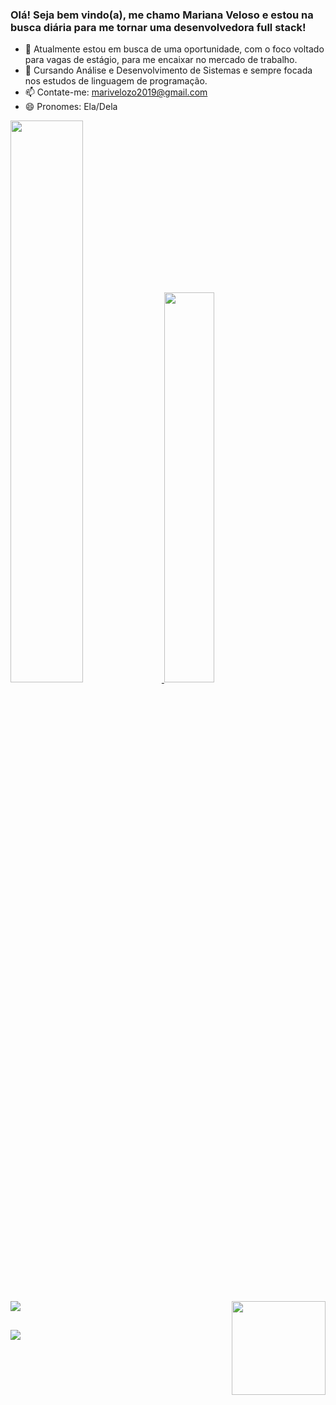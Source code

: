 ### Olá! Seja bem vindo(a), me chamo Mariana Veloso e estou na busca diária para me tornar uma desenvolvedora full stack!

- 🔭 Atualmente estou em busca de uma oportunidade, com o foco voltado para vagas de estágio, para me encaixar no mercado de trabalho.
- 🌱 Cursando Análise e Desenvolvimento de Sistemas e sempre focada nos estudos de linguagem de programação.
- 📫 Contate-me: marivelozo2019@gmail.com
- 😄 Pronomes: Ela/Dela

<div>
  <a href = "https://github.com/Marih2210"/>
  <img width="48%" src = "https://github-readme-stats.vercel.app/api?username=Marih2210&count_private=true&show_icons=true&theme=tokyonight"/>
  <img width="40%" src = "https://github-readme-stats.vercel.app/api/top-langs/?username=Marih2210&layout=compact&theme=tokyonight"/>
</div>

<div style = "display: inline_block"><br>
  <img align="center" src = "https://skillicons.dev/icons?i=html,css,js,java">
  <img align="right" width="150" height="150" src = "https://i.picasion.com/pic92/c0426e578bff37024a2c92740e01693b.gif"/>
</div>

##

<div>
<a href="https://www.linkedin.com/in/mariana-veloso-979436231/"><img src = "https://img.shields.io/badge/LinkedIn-0077B5?style=for-the-badge&logo=linkedin&logoColor=white"/></a>
</div>


